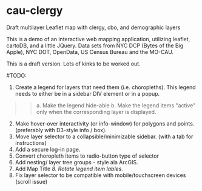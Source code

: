 # cau-clergy
Draft multilayer Leaflet map with clergy, cbo, and demographic layers

This is a demo of an interactive web mapping application, utilizing leaflet, cartoDB, and a little JQuery. Data sets from NYC DCP (Bytes of the Big Apple), NYC DOT, OpenData, US Census Bureau and the MO-CAU. 

This is a draft version. Lots of kinks to be worked out.

#TODO:
1. Create a legend for layers that need them (i.e. choropleths). This legend needs to either be in a sidebar DIV element or in a popup.
  >>  a. Make the legend hide-able
  >>  b. Make the legend items "active" only when the corresponding layer is displayed.
2. Make hover-over interactivity (or info-window) for polygons and points. (preferably with D3-style info / box).
3. Move layer selector to a collapsible/minimizable sidebar.  (with a tab for instructions)
4. Add a secure log-in page.
5. Convert choropleth items to radio-button type of selector
6. Add nesting/ layer tree groups - style ala ArcGIS.
7. Add Map Title
<I>8. Rotate legend item lables.</i>
9. Fix layer selector to be compatible with mobile/touchscreen devices (scroll issue)

